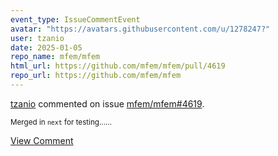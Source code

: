 ```yaml
---
event_type: IssueCommentEvent
avatar: "https://avatars.githubusercontent.com/u/1278247?"
user: tzanio
date: 2025-01-05
repo_name: mfem/mfem
html_url: https://github.com/mfem/mfem/pull/4619
repo_url: https://github.com/mfem/mfem
---
```


<a href='https://github.com/tzanio' target='_blank'>tzanio</a> commented on issue <a href='https://github.com/mfem/mfem/pull/4619' target='_blank'>mfem/mfem#4619</a>.

<small>Merged in `next` for testing......</small>

<a href='https://github.com/mfem/mfem/pull/4619' target='_blank'>View Comment</a>